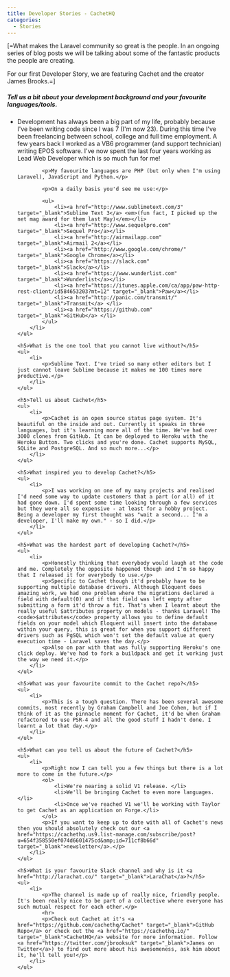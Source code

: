 ```yaml
---
title: Developer Stories - CachetHQ
categories:
  - Stories
---
```

<p>
    [=What makes the Laravel community so great is the people. In an ongoing series of blog posts we will be talking about some of the fantastic products the people are creating.
</p>
<p>
    For our first Developer Story, we are featuring Cachet and the creator James Brooks.=]
</p>
<p>
   <h5>Tell us a bit about your development background and your favourite languages/tools.</h5>
   <ul>
        <li>
            <p>Development has always been a big part of my life, probably because I've been writing code since I was 7 (I'm now 23). During this time I've been freelancing between school, college and full time employment. A few years back I worked as a VB6 programmer (and support technician) writing EPOS software. I've now spent the last four years working as Lead Web Developer which is so much fun for me!</p>

            <p>My favourite languages are PHP (but only when I'm using Laravel), JavaScript and Python.</p>

            <p>On a daily basis you'd see me use:</p>

            <ul>
                <li><a href="http://www.sublimetext.com/3" target="_blank">Sublime Text 3</a> <em>(fun fact, I picked up the net mag award for them last May)</em></li>
                <li><a href="http://www.sequelpro.com" target="_blank">Sequel Pro</a></li>
                <li><a href="http://airmailapp.com" target="_blank">Airmail 2</a></li>
                <li><a href="http://www.google.com/chrome/" target="_blank">Google Chrome</a></li>
                <li><a href="https://slack.com" target="_blank">Slack</a></li>
                <li><a href="https://www.wunderlist.com" target="_blank">Wunderlist</a></li>
                <li><a href="https://itunes.apple.com/ca/app/paw-http-rest-client/id584653203?mt=12" target="_blank">Paw</a></li>
                <li><a href="http://panic.com/transmit/" target="_blank">Transmit</a> </li>
                <li><a href="https://github.com" target="_blank">GitHub</a> </li>
            </ul>
        </li>
    </ul>

    <h5>What is the one tool that you cannot live without?</h5>
    <ul>
        <li>
            <p>Sublime Text. I've tried so many other editors but I just cannot leave Sublime because it makes me 100 times more productive.</p>
        </li>
    </ul>

    <h5>Tell us about Cachet</h5>
    <ul>
        <li>
            <p>Cachet is an open source status page system. It's beautiful on the inside and out. Currently it speaks in three languages, but it's learning more all of the time. We've had over 3000 clones from GitHub. It can be deployed to Heroku with the Heroku Button. Two clicks and you're done. Cachet supports MySQL, SQLite and PostgreSQL. And so much more...</p>
        </li>
    </ul>

    <h5>What inspired you to develop Cachet?</h5>
    <ul>
        <li>
            <p>I was working on one of my many projects and realised I'd need some way to update customers that a part (or all) of it had gone down. I'd spent some time looking through a few services but they were all so expensive - at least for a hobby project. Being a developer my first thought was "wait a second... I'm a developer, I'll make my own." - so I did.</p>
        </li>
    </ul>

    <h5>What was the hardest part of developing Cachet?</h5>
    <ul>
        <li>
            <p>Honestly thinking that everybody would laugh at the code and me. Completely the opposite happened though and I'm so happy that I released it for everybody to use.</p>
            <p>Specific to Cachet though it'd probably have to be supporting multiple database drivers. Although Eloquent does amazing work, we had one problem where the migrations declared a field with default(0) and if that field was left empty after submitting a form it'd throw a fit. That's when I learnt about the really useful $attributes property on models - thanks Laravel! The <code>$attributes</code> property allows you to define default fields on your model which Eloquent will insert into the database within your query, this is great for when you support different drivers such as PgSQL which won't set the default value at query execution time - Laravel saves the day.</p>
            <p>Also on par with that was fully supporting Heroku's one click deploy. We've had to fork a buildpack and get it working just the way we need it.</p>
        </li>
    </ul>

    <h5>What was your favourite commit to the Cachet repo?</h5>
    <ul>
        <li>
            <p>This is a tough question. There has been several awesome commits, most recently by Graham Campbell and Joe Cohen, but if I think of it as the pinnacle moment for Cachet, it'd be when Graham refactored to use PSR-4 and all the good stuff I hadn't done. I learnt a lot that day.</p>
        </li>
    </ul>

    <h5>What can you tell us about the future of Cachet?</h5>
    <ul>
        <li>
            <p>Right now I can tell you a few things but there is a lot more to come in the future.</p>
            <ol>
                <li>We're nearing a solid V1 release. </li>
                <li>We'll be bringing Cachet to even more languages.</li>
                <li>Once we've reached V1 we'll be working with Taylor to get Cachet as an application on Forge.</li>
            </ol>
            <p>If you want to keep up to date with all of Cachet's news then you should absolutely check out our <a href="https://cachethq.us9.list-manage.com/subscribe/post?u=654f358550ef074d6601475cd&amp;id=711cf8b66d" target="_blank">newsletter</a>.</p>
        </li>
    </ul>

    <h5>What is your favourite Slack channel and why is it <a href="http://larachat.co/" target="_blank">LaraChat</a>?</h5>
    <ul>
        <li>
            <p>The channel is made up of really nice, friendly people. It's been really nice to be part of a collective where everyone has such mutual respect for each other.</p>
            <hr>
            <p>Check out Cachet at it's <a href="https://github.com/cachethq/Cachet" target="_blank">GitHub Repo</a> or check out the <a href="https://cachethq.io/" target="_blank">CachetHQ</a> website for more information. Follow <a href="https://twitter.com/jbrooksuk" target="_blank">James on Twitter</a>) to find out more about his awesomeness, ask him about it, he'll tell you!</p>
        </li>
    </ul>
</p>
